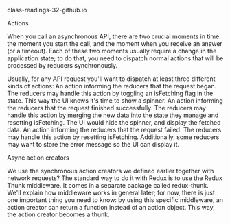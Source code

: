 class-readings-32-github.io

Actions

When you call an asynchronous API, there are two crucial moments in time: the moment you start the call, and the moment when you receive an answer (or a timeout).
Each of these two moments usually require a change in the application state; to do that, you need to dispatch normal actions that will be processed by reducers synchronously. 

Usually, for any API request you'll want to dispatch at least three different kinds of actions:
An action informing the reducers that the request began.
The reducers may handle this action by toggling an isFetching flag in the state. This way the UI knows it's time to show a spinner.
An action informing the reducers that the request finished successfully.
The reducers may handle this action by merging the new data into the state they manage and resetting isFetching. The UI would hide the spinner, and display the fetched data.
An action informing the reducers that the request failed.
The reducers may handle this action by resetting isFetching. Additionally, some reducers may want to store the error message so the UI can display it.

Async action creators

We use the synchronous action creators we defined earlier together with network requests? 
The standard way to do it with Redux is to use the Redux Thunk middleware. It comes in a separate package 
called redux-thunk. We'll explain how middleware works in general later; for now, there is just one important
thing you need to know: by using this specific middleware, an action creator can return a function instead of 
an action object. This way, the action creator becomes a thunk.
